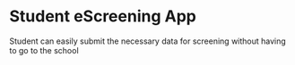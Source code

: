 # Student eScreening App
Student can easily submit the necessary data for screening without having to go to the school

